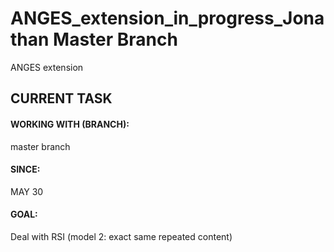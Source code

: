 # ANGES_extension_in_progress_Jonathan Master Branch
ANGES extension 

## CURRENT TASK
#### WORKING WITH (BRANCH): 
master branch

#### SINCE: 
MAY 30

#### GOAL:
Deal with RSI (model 2: exact same repeated content)

